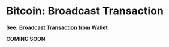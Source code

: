 # Bitcoin: Broadcast Transaction

**See:** [**Broadcast Transaction from Wallet**](../../wallets/broadcast-transaction-from-wallet.md)

**COMING SOON**

